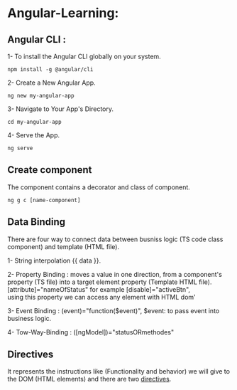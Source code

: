 # Angular-Learning:

## Angular CLI :

1- To install the Angular CLI globally on your system.

```
npm install -g @angular/cli
```

2- Create a New Angular App.

```
ng new my-angular-app
```

3- Navigate to Your App's Directory.

```
cd my-angular-app
```

4- Serve the App.

```
ng serve
```

## Create component

The component contains a decorator and class of component.

```
ng g c [name-component]
```

## Data Binding

There are four way to connect data between busniss logic (TS code class component) and template (HTML file).

1- String interpolation {{ data }}.

2- Property Binding : moves a value in one direction, from a component's property (TS file) into a target element property (Template HTML file).  
[attribute]="nameOfStatus" for example [disable]="activeBtn",  
using this property we can access any element with HTML dom'

3- Event Binding : (event)="function($event)", $event: to pass event into business logic.

4- Tow-Way-Binding : ([ngModel])="statusORmethodes"

## Directives

It represents the instructions like (Functionality and behavior) we will give to the DOM (HTML elements) and there are two [directives](https://github.com/OubaidaAkilan/Angular-Learning/tree/directive-assignment/directives).

